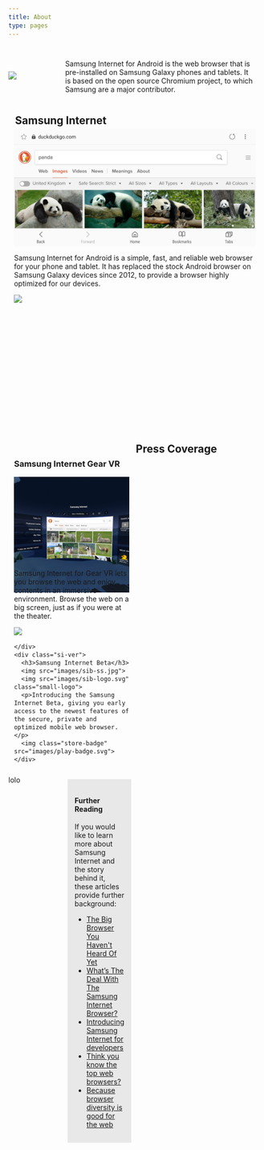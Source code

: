 ```yaml
---
title: About
type: pages
---
```

<style>

  :root{
    --about-padding: 1em;      
  }
  h2{
    margin:.1em .5em .2em .1em;
  }
  .about-content{
    display:flex;
    flex-direction:column;
  }
  .about-header{
    display:flex;
    flex-direction:row;
    justify-content:space-between;
  }
  .about-si-logo{
    width:70%;
    margin:auto;
  }
  .about-si-description{
    padding:var(--about-padding);
  }
  .si-versions{
    display:grid;
    grid-template-columns: 1fr 1fr;
    grid-template-rows: 1fr 1fr;
  }
  .si-ver{
    display:flex;
    margin:.8em;
    flex-direction:column;
  }
  .main-version{
    grid-column-start:1;
    grid-column-end:3;
  }
  .store-badge{
    max-width:6em;
  }
  .si-more{
    display:grid;
    grid-template-columns: 2fr 2fr;
  }
  .side-column{
    background-color:#e8e8e8;
    padding:var(--about-padding);
    margin:.5em;
  }
  .small-logo{
    margin:auto;
    margin-top:-6.5em;
    z-index:10;
    width:5em;
    padding-bottom:1em;
  }
</style>

<div class="about-content">
  <div class="about-header">
    <div class="about-si-logo"><img src="images/si-logo.svg"></div>
    <div class="about-si-description"><p>Samsung Internet for Android is the web browser that is pre-installed on Samsung Galaxy phones and tablets. It is based on the open source Chromium project, to which Samsung are a major contributor.</p></div>
  </div>
  <div class="si-versions">
    <div class="si-ver main-version">
      <h2>Samsung Internet</h2>
      <img src="images/si-ss.jpg">      
      <p>Samsung Internet for Android is a simple, fast, and reliable web browser for your phone and tablet. It has replaced the stock Android browser on Samsung Galaxy devices since 2012, to provide a browser highly optimized for our devices.</p>
      <img class="store-badge" src="images/play-badge.svg">
    </div>
    <div class="si-ver">
      <h3>Samsung Internet Gear VR</h3>
      <img src="images/si4gvr-ss.jpg">
      <img src="images/si4gvr-logo.svg" class="small-logo">
      <p>Samsung Internet for Gear VR lets you browse the web and enjoy contents in an immersive environment. Browse the web on a big screen, just as if you were at the theater.</p>
      <img class="store-badge" src="images/oculus-badge.svg">
      
    </div>
    <div class="si-ver">
      <h3>Samsung Internet Beta</h3>
      <img src="images/sib-ss.jpg">
      <img src="images/sib-logo.svg" class="small-logo">
      <p>Introducing the Samsung Internet Beta, giving you early access to the newest features of the secure, private and optimized mobile web browser.</p>
      <img class="store-badge" src="images/play-badge.svg">
    </div>
  </div>
  <h2> Press Coverage</h2>
  <div class="si-more">
    <div class="">lolo</div>
    <div class="side-column"><h4>Further Reading</h4>
      <p>If you would like to learn more about Samsung Internet and the story behind it, these articles provide further background:</p>
      <ul>
        <li><a href="https://medium.com/@torgo/the-big-browser-you-haven-t-heard-of-yet-481a1b48517b">The Big Browser You Haven't Heard Of Yet</a></li>
        <li><a href="https://www.smashingmagazine.com/2016/10/whats-the-deal-with-the-samsung-internet-browser/">What’s The Deal With The Samsung Internet Browser?</a></li>
        <li><a href="https://medium.com/samsung-internet-dev/introducing-samsung-internet-for-developers-6c3a3be42f72">Introducing Samsung Internet for developers</a></li>
        <li><a href="https://medium.com/samsung-internet-dev/think-you-know-the-top-web-browsers-458a0a070175">Think you know the top web browsers?</a></li>
        <li><a href="https://medium.com/samsung-internet-dev/because-browser-diversity-is-good-for-the-web-910d1cbcdf3b">Because browser diversity is good for the web</a></li>
      </ul>
    </div>
  </div>
</div>